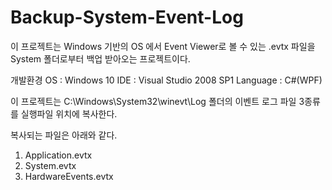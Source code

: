 # Backup-System-Event-Log

이 프로젝트는 Windows 기반의 OS 에서 Event Viewer로 볼 수 있는 .evtx 파일을 System 폴더로부터 백업 받아오는 프로젝트이다.

개발환경
OS : Windows 10
IDE : Visual Studio 2008 SP1
Language : C#(WPF)

이 프로젝트는 C:\\Windows\\System32\\winevt\\Log 폴더의 이벤트 로그 파일 3종류를 실행파일 위치에 복사한다.

복사되는 파일은 아래와 같다.

1. Application.evtx
2. System.evtx
3. HardwareEvents.evtx 


